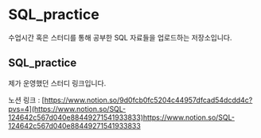 # SQL_practice

수업시간 혹은 스터디를 통해 공부한 SQL 자료들을 업로드하는 저장소입니다.

## SQL_practice
제가 운영했던 스터디 링크입니다.

노션 링크 : [https://www.notion.so/9d0fcb0fc5204c44957dfcad54dcdd4c?pvs=4](https://www.notion.so/SQL-124642c567d040e88449271541933833)https://www.notion.so/SQL-124642c567d040e88449271541933833
